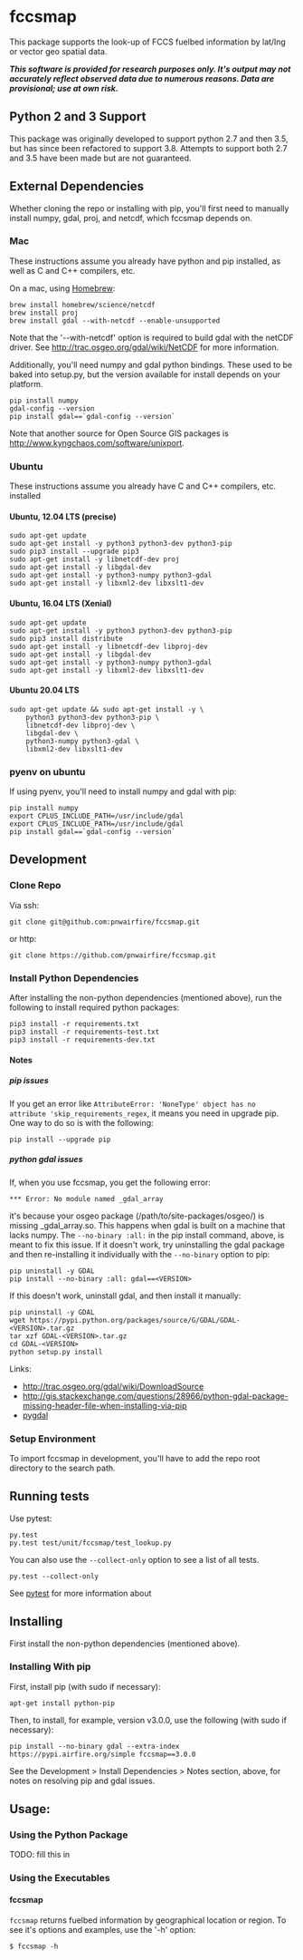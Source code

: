 # fccsmap

This package supports the look-up of FCCS fuelbed information by lat/lng or
vector geo spatial data.

***This software is provided for research purposes only. It's output may
not accurately reflect observed data due to numerous reasons. Data are
provisional; use at own risk.***

## Python 2 and 3 Support

This package was originally developed to support python 2.7 and then 3.5, but
has since been refactored to support 3.8. Attempts to support both 2.7 and 3.5
have been made but are not guaranteed.

## External Dependencies

Whether cloning the repo or installing with pip, you'll first need to
manually install numpy, gdal, proj, and netcdf, which fccsmap depends on.

### Mac

These instructions assume you already have python and pip installed,
as well as C and C++ compilers, etc.

On a mac, using [Homebrew](http://brew.sh/):

    brew install homebrew/science/netcdf
    brew install proj
    brew install gdal --with-netcdf --enable-unsupported

Note that the '--with-netcdf' option is required to build gdal with the
netCDF driver. See http://trac.osgeo.org/gdal/wiki/NetCDF for more information.

Additionally, you'll need numpy and gdal python bindings.  These used to be
baked into setup.py, but the version available for install depends
on your platform.

    pip install numpy
    gdal-config --version
    pip install gdal==`gdal-config --version`

Note that another source for Open Source GIS packages is
http://www.kyngchaos.com/software/unixport.

### Ubuntu

These instructions assume you already have C and C++ compilers, etc. installed

#### Ubuntu, 12.04 LTS (precise)

    sudo apt-get update
    sudo apt-get install -y python3 python3-dev python3-pip
    sudo pip3 install --upgrade pip3
    sudo apt-get install -y libnetcdf-dev proj
    sudo apt-get install -y libgdal-dev
    sudo apt-get install -y python3-numpy python3-gdal
    sudo apt-get install -y libxml2-dev libxslt1-dev

#### Ubuntu, 16.04 LTS (Xenial)

    sudo apt-get update
    sudo apt-get install -y python3 python3-dev python3-pip
    sudo pip3 install distribute
    sudo apt-get install -y libnetcdf-dev libproj-dev
    sudo apt-get install -y libgdal-dev
    sudo apt-get install -y python3-numpy python3-gdal
    sudo apt-get install -y libxml2-dev libxslt1-dev

#### Ubuntu 20.04 LTS

    sudo apt-get update && sudo apt-get install -y \
        python3 python3-dev python3-pip \
        libnetcdf-dev libproj-dev \
        libgdal-dev \
        python3-numpy python3-gdal \
        libxml2-dev libxslt1-dev

### pyenv on ubuntu

If using pyenv, you'll need to install numpy and gdal with pip:

    pip install numpy
    export CPLUS_INCLUDE_PATH=/usr/include/gdal
    export CPLUS_INCLUDE_PATH=/usr/include/gdal
    pip install gdal==`gdal-config --version`

## Development

### Clone Repo

Via ssh:

    git clone git@github.com:pnwairfire/fccsmap.git

or http:

    git clone https://github.com/pnwairfire/fccsmap.git

### Install Python Dependencies

After installing the non-python dependencies (mentioned above), run the
following to install required python packages:

    pip3 install -r requirements.txt
    pip3 install -r requirements-test.txt
    pip3 install -r requirements-dev.txt

#### Notes

##### pip issues

If you get an error like    ```AttributeError: 'NoneType' object has no
attribute 'skip_requirements_regex```, it means you need in upgrade
pip. One way to do so is with the following:

    pip install --upgrade pip

##### python gdal issues

If, when you use fccsmap, you get the following error:

    *** Error: No module named _gdal_array

it's because your osgeo package (/path/to/site-packages/osgeo/) is
missing _gdal_array.so.  This happens when gdal is built on a
machine that lacks numpy.  The ```--no-binary :all:``` in the pip
install command, above, is meant to fix this issue.  If it doesn't work,
try uninstalling the gdal package and then re-installing it individually
with the ```--no-binary``` option to pip:

    pip uninstall -y GDAL
    pip install --no-binary :all: gdal==<VERSION>

If this doesn't work, uninstall gdal, and then install it manually:

    pip uninstall -y GDAL
    wget https://pypi.python.org/packages/source/G/GDAL/GDAL-<VERSION>.tar.gz
    tar xzf GDAL-<VERSION>.tar.gz
    cd GDAL-<VERSION>
    python setup.py install

Links:

 - http://trac.osgeo.org/gdal/wiki/DownloadSource
 - http://gis.stackexchange.com/questions/28966/python-gdal-package-missing-header-file-when-installing-via-pip
 - [pygdal](https://github.com/dezhin/pygdal)

### Setup Environment

To import fccsmap in development, you'll have to add the repo root directory
to the search path.

## Running tests

Use pytest:

    py.test
    py.test test/unit/fccsmap/test_lookup.py

You can also use the ```--collect-only``` option to see a list of all tests.

    py.test --collect-only

See [pytest](http://pytest.org/latest/getting-started.html#getstarted) for more information about

## Installing

First install the non-python dependencies (mentioned above).

### Installing With pip

First, install pip (with sudo if necessary):

    apt-get install python-pip

Then, to install, for example, version v3.0.0, use the following (with
sudo if necessary):

    pip install --no-binary gdal --extra-index https://pypi.airfire.org/simple fccsmap==3.0.0

See the Development > Install Dependencies > Notes section, above, for
notes on resolving pip and gdal issues.

## Usage:

### Using the Python Package

TODO: fill this in

### Using the Executables

#### fccsmap

```fccsmap``` returns fuelbed information by geographical location or region.
To see it's options and examples, use the '-h' option:

    $ fccsmap -h
